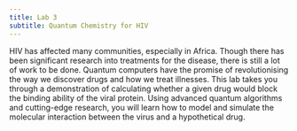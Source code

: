 ```yaml
---
title: Lab 3
subtitle: Quantum Chemistry for HIV
---
```


HIV has affected many communities, especially in Africa. Though there has been significant research into treatments for the disease, there is still a lot of work to be done. Quantum computers have the promise of revolutionising the way we discover drugs and how we treat illnesses. This lab takes you through a demonstration of calculating whether a given drug would block the binding ability of the viral protein. Using advanced quantum algorithms and cutting-edge research, you will learn how to model and simulate the molecular interaction between the virus and a hypothetical drug.
